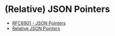 # (Relative) JSON Pointers

- [RFC6901 - JSON Pointers](https://datatracker.ietf.org/doc/html/rfc6901)
- [Relative JSON Pointers](https://www.ietf.org/archive/id/draft-hha-relative-json-pointer-00.html)
